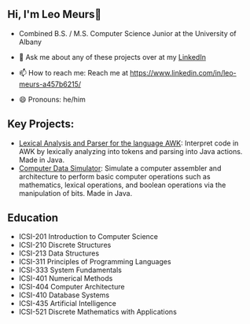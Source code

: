 ## Hi, I'm Leo Meurs👋
- Combined B.S. / M.S. Computer Science Junior at the University of Albany

- 💬 Ask me about any of these projects over at my [LinkedIn](https://www.linkedin.com/in/leo-meurs-a457b6215/)
- 📫 How to reach me:
        Reach me at https://www.linkedin.com/in/leo-meurs-a457b6215/
- 😄 Pronouns: he/him

## Key Projects:
- [Lexical Analysis and Parser for the language AWK](https://github.com/KaraML1/Lexical-Analysis-and-Parser-for-the-language-AWK):
          Interpret code in AWK by lexically analyzing into tokens and parsing into Java actions. Made in Java.
- [Computer Data Simulator](https://github.com/KaraML1/Computer-Data-Simulator/tree/main):
          Simulate a computer assembler and architecture to perform basic computer operations such as mathematics, lexical operations, and boolean operations via the manipulation of bits. Made in Java.

## Education
- ICSI-201 Introduction to Computer Science
- ICSI-210 Discrete Structures
- ICSI-213 Data Structures
- ICSI-311 Principles of Programming Languages
- ICSI-333 System Fundamentals
- ICSI-401 Numerical Methods
- ICSI-404 Computer Architecture
- ICSI-410 Database Systems
- ICSI-435 Artificial Intelligence
- ICSI-521 Discrete Mathematics with Applications


